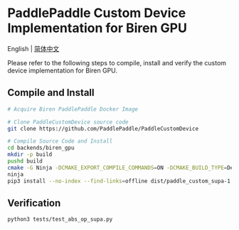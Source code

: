 # PaddlePaddle Custom Device Implementation for Biren GPU

English | [简体中文](./README.md)

Please refer to the following steps to compile, install and verify the custom device implementation for Biren GPU.

## Compile and Install

```bash
# Acquire Biren PaddlePaddle Docker Image

# Clone PaddleCustomDevice source code
git clone https://github.com/PaddlePaddle/PaddleCustomDevice

# Compile Source Code and Install
cd backends/biren_gpu
mkdir -p build
pushd build
cmake -G Ninja -DCMAKE_EXPORT_COMPILE_COMMANDS=ON -DCMAKE_BUILD_TYPE=Debug ..
ninja
pip3 install --no-index --find-links=offline dist/paddle_custom_supa-1.0.0.0*.whl --force-reinstall
```

## Verification

```bash
python3 tests/test_abs_op_supa.py
```
